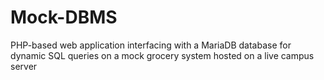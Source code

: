 # Mock-DBMS
PHP-based web application interfacing with a MariaDB database for dynamic SQL queries on a mock grocery system hosted on a live campus server
